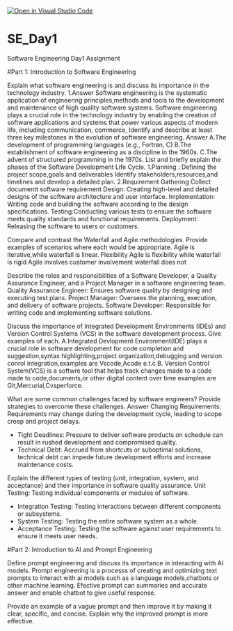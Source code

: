 [![Open in Visual Studio Code](https://classroom.github.com/assets/open-in-vscode-2e0aaae1b6195c2367325f4f02e2d04e9abb55f0b24a779b69b11b9e10269abc.svg)](https://classroom.github.com/online_ide?assignment_repo_id=15620796&assignment_repo_type=AssignmentRepo)
# SE_Day1
Software Engineering Day1 Assignment

#Part 1: Introduction to Software Engineering

Explain what software engineering is and discuss its importance in the technology industry.
1.Answer
Software engineering is the systematic application of engineering principles,methods and tools to the development and maintenance of high quality software systems.
Software engineering plays a crucial role in
the technology industry by enabling the creation of software applications and systems
that power various aspects of modern life, including communication, commerce,
Identify and describe at least three key milestones in the evolution of software engineering.
Answer
A.The development of
programming languages (e.g., Fortran, C)
B.The establishment of software engineering
as a discipline in the 1960s.
C.The advent of structured programming in the 1970s.
List and briefly explain the phases of the Software Development Life Cycle.
1.Planning : Defining the project scope,goals and deliverables
Identify stakeholders,resources,and timelines and develop a detailed plan.
2.Requirement Gathering
Collect documentt software requirement
Design: Creating high-level and detailed designs of the software architecture and user
interface.
Implementation: Writing code and building the software according to the design
specifications.
Testing:Conducting various tests to ensure the software meets quality standards and
functional requirements.
Deployment: Releasing the software to users or customers.

Compare and contrast the Waterfall and Agile methodologies. Provide examples of scenarios where each would be appropriate.
Agile is iterative,while waterfall is linear.
Flexibility Agile is flexibility while waterfall is rigid
Agile involves customer involvement waterfall does not

Describe the roles and responsibilities of a Software Developer, a Quality Assurance Engineer, and a Project Manager in a software engineering team.
Quality Assurance Engineer: Ensures software quality by designing and executing test
plans.
Project Manager: Oversees the planning, execution, and delivery of software projects.
Software Developer: Responsible for writing code and implementing software solutions.

Discuss the importance of Integrated Development Environments (IDEs) and Version Control Systems (VCS) in the software development process. Give examples of each.
A.Integrated Devlopment Environment(IDE) plays a crucial role in software development for code completion and suggestion,syntax highlighting,project organization,debugging and version conrol integration,examples are Vscode,Acode e.t.c
B. Version Control System(VCS) is a softwre tool that helps track changes made to a code made to code,documents,or other digital content over time examples are Git,Mercurial,Cvsperforce.

What are some common challenges faced by software engineers? Provide strategies to overcome these challenges.
Answer
Changing Requirements: Requirements may change during the development cycle,
leading to scope creep and project delays.
- Tight Deadlines: Pressure to deliver software products on schedule can result in rushed
development and compromised quality.
- Technical Debt: Accrued from shortcuts or suboptimal solutions, technical debt can
impede future development efforts and increase maintenance costs.

Explain the different types of testing (unit, integration, system, and acceptance) and their importance in software quality assurance.
Unit Testing: Testing individual components or modules of software.
- Integration Testing: Testing interactions between different components or subsystems.
- System Testing: Testing the entire software system as a whole.
- Acceptance Testing: Testing the software against user requirements to ensure it meets user
needs.

#Part 2: Introduction to AI and Prompt Engineering


Define prompt engineering and discuss its importance in interacting with AI models.
Prompt engineering is a processs of creating and optimizing text prompts to interact with ai models such as a language models,chatbots or other machine learning.
Efective prompt can summaries and accurate answer and enable chatbot to give useful response.



Provide an example of a vague prompt and then improve it by making it clear, specific, and concise. Explain why the improved prompt is more effective.
